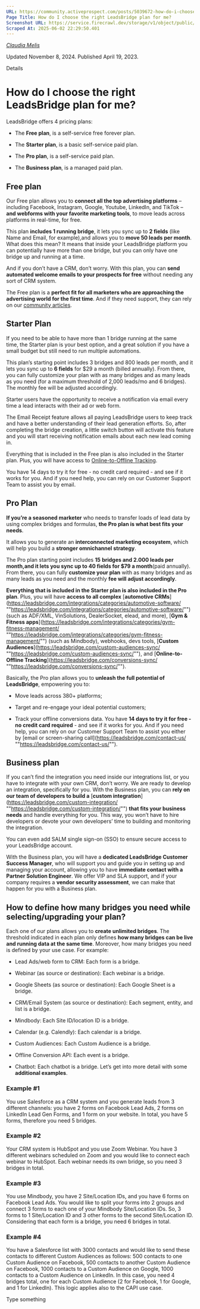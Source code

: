 ```yaml
---
URL: https://community.activeprospect.com/posts/5039672-how-do-i-choose-the-right-plan-for-me
Page Title: How do I choose the right LeadsBridge plan for me?
Screenshot URL: https://service.firecrawl.dev/storage/v1/object/public/media/screenshot-e7b1d625-4e06-41b3-bb82-78c33f349a30.png
Scraped At: 2025-06-02 22:29:50.401
---
```



[_Claudia Melis_](https://community.activeprospect.com/memberships/8017840-claudia-melis)

Updated November 8, 2024. Published April 19, 2023.

Details

# How do I choose the right LeadsBridge plan for me?

LeadsBridge offers 4 pricing plans:

- The **Free plan**, is a self-service free forever plan.

- The **Starter plan**, is a basic self-service paid plan.

- The **Pro plan**, is a self-service paid plan.

- The **Business plan**, is a managed paid plan.
## Free plan

Our Free plan allows you to **connect all the top advertising platforms** – including Facebook, Instagram, Google, Youtube, LinkedIn, and TikTok – **and webforms with your favorite marketing tools**, to move leads across platforms in real-time, for free.

This plan **includes 1 running bridge**, it lets you sync up to **2 fields** (like Name and Email, for example),and allows you to **move 50 leads per month**. What does this mean? It means that inside your LeadsBridge platform you can potentially have more than one bridge, but you can only have one bridge up and running at a time.

And if you don’t have a CRM, don’t worry. With this plan, you can **send automated welcome emails to your prospects for free** without needing any sort of CRM system.

The Free plan is a **perfect fit for all marketers who are approaching the advertising world for the first time**. And if they need support, they can rely on our [community articles](https://community.activeprospect.com/).

## Starter Plan

If you need to be able to have more than 1 bridge running at the same time, the Starter plan is your best option, and a great solution if you have a small budget but still need to run multiple automations.

This plan’s starting point includes 3 bridges and 800 leads per month, and it lets you sync up to **6 fields** for $29 a month (billed annually). From there, you can fully customize your plan with as many bridges and as many leads as you need (for a maximum threshold of 2,000 leads/mo and 6 bridges). The monthly fee will be adjusted accordingly.

Starter users have the opportunity to receive a notification via email every time a lead interacts with their ad or web form.

The Email Receipt feature allows all paying LeadsBridge users to keep track and have a better understanding of their lead generation efforts. So, after completing the bridge creation, a little switch button will activate this feature and you will start receiving notification emails about each new lead coming in.

Everything that is included in the Free plan is also included in the Starter plan. Plus, you will have access to [Online-to-Offline Tracking](https://leadsbridge.com/conversions-sync/).

You have 14 days to try it for free - no credit card required \- and see if it works for you. And if you need help, you can rely on our Customer Support Team to assist you by email.

## Pro Plan

**If you’re a seasoned marketer** who needs to transfer loads of lead data by using complex bridges and formulas, **the Pro plan is what best fits your needs**.

It allows you to generate an **interconnected marketing ecosystem**, which will help you build a **stronger omnichannel strategy**.

The Pro plan starting point includes **15** **bridges and 2.000 leads per month,and it lets you sync up to 40 fields for $79 a month**(paid annually). From there, you can fully **customize your plan** with as many bridges and as many leads as you need and the monthly **fee will adjust accordingly**.

**Everything that is included in the Starter plan is also included in the Pro plan**. Plus, you will have **access to all complex** [**automotive CRMs**](https://leadsbridge.com/integrations/categories/automotive-software/ ""https://leadsbridge.com/integrations/categories/automotive-software/"") (such as ADF/XML, VinSolutions, DealerSocket, elead, and more), [**Gym & Fitness apps**](https://leadsbridge.com/integrations/categories/gym-fitness-management/ ""https://leadsbridge.com/integrations/categories/gym-fitness-management/"") (such as Mindbody), webhooks, devs tools, [**Custom Audiences**](https://leadsbridge.com/custom-audiences-sync/ ""https://leadsbridge.com/custom-audiences-sync/""), and [**Online-to-Offline Tracking**](https://leadsbridge.com/conversions-sync/ ""https://leadsbridge.com/conversions-sync/"").

Basically, the Pro plan allows you to **unleash the full potential of LeadsBridge**, empowering you to:

- Move leads across 380+ platforms;

- Target and re-engage your ideal potential customers;

- Track your offline conversions data.
You have **14 days to try it for free - no credit card required** \- and see if it works for you. And if you need help, you can rely on our Customer Support Team to assist you either by [email or screen-sharing call](https://leadsbridge.com/contact-us/ ""https://leadsbridge.com/contact-us/"").

## Business plan

If you can’t find the integration you need inside our integrations list, or you have to integrate with your own CRM, don’t worry. We are ready to develop an integration, specifically for you. With the Business plan, you can **rely on our team of developers to build a** [**custom integration**](https://leadsbridge.com/custom-integration/ ""https://leadsbridge.com/custom-integration/"") **that fits your business needs** and handle everything for you. This way, you won’t have to hire developers or devote your own developers’ time to building and monitoring the integration.

You can even add SALM single sign-on (SSO) to ensure secure access to your LeadsBridge account.

With the Business plan, you will have a **dedicated LeadsBridge Customer Success Manager**, who will support you and guide you in setting up and managing your account, allowing you to have **immediate contact with a Partner Solution Engineer**. We offer VIP and SLA support, and if your company requires a **vendor security assessment**, we can make that happen for you with a Business plan.

## How to define how many bridges you need while selecting/upgrading your plan?

Each one of our plans allows you to **create unlimited bridges**. The threshold indicated in each plan only defines **how many bridges can be live and running data at the same time**. Moreover, how many bridges you need is defined by your use case. For example:

- Lead Ads/web form to CRM: Each form is a bridge.

- Webinar (as source or destination): Each webinar is a bridge.

- Google Sheets (as source or destination): Each Google Sheet is a bridge.

- CRM/Email System (as source or destination): Each segment, entity, and list is a bridge.

- Mindbody: Each Site ID/location ID is a bridge.

- Calendar (e.g. Calendly): Each calendar is a bridge.

- Custom Audiences: Each Custom Audience is a bridge.

- Offline Conversion API: Each event is a bridge.

- Chatbot: Each chatbot is a bridge.
Let’s get into more detail with some **additional examples**.

### Example \#1

You use Salesforce as a CRM system and you generate leads from 3 different channels: you have 2 forms on Facebook Lead Ads, 2 forms on LinkedIn Lead Gen Forms, and 1 form on your website. In total, you have 5 forms, therefore you need 5 bridges.

### Example \#2

Your CRM system is HubSpot and you use Zoom Webinar. You have 3 different webinars scheduled on Zoom and you would like to connect each webinar to HubSpot. Each webinar needs its own bridge, so you need 3 bridges in total.

### Example \#3

You use Mindbody, you have 2 Site/Location IDs, and you have 6 forms on Facebook Lead Ads. You would like to split your forms into 2 groups and connect 3 forms to each one of your Mindbody Site/Location IDs. So, 3 forms to 1 Site/Location ID and 3 other forms to the second Site/Location ID. Considering that each form is a bridge, you need 6 bridges in total.

### Example \#4

You have a Salesforce list with 3000 contacts and would like to send these contacts to different Custom Audiences as follows: 500 contacts to one Custom Audience on Facebook, 500 contacts to another Custom Audience on Facebook, 1000 contacts to a Custom Audience on Google, 1000 contacts to a Custom Audience on LinkedIn. In this case, you need 4 bridges total, one for each Custom Audience (2 for Facebook, 1 for Google, and 1 for LinkedIn). This logic applies also to the CAPI use case.

Type something
